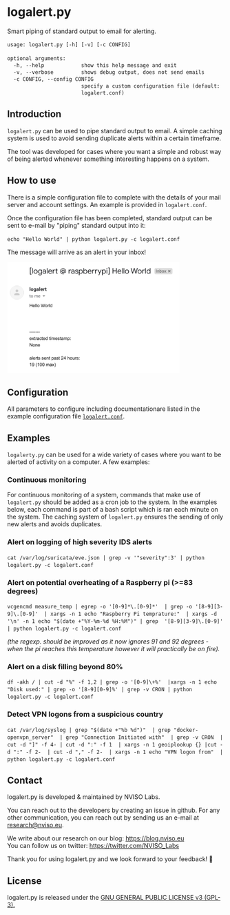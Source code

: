 # logalert.py

Smart piping of standard output to email for alerting.

```
usage: logalert.py [-h] [-v] [-c CONFIG]

optional arguments:
  -h, --help            show this help message and exit
  -v, --verbose         shows debug output, does not send emails
  -c CONFIG, --config CONFIG
                        specify a custom configuration file (default:
                        logalert.conf)
```
## Introduction
``logalert.py`` can be used to pipe standard output to email.
A simple caching system is used to avoid sending duplicate
alerts within a certain timeframe.

The tool was developed for cases where you want a simple and 
robust way of being alerted whenever something interesting
happens on a system.

## How to use

There is a simple configuration file to complete with the details
of your mail server and account settings. An example is provided
in ``logalert.conf``.

Once the configuration file has been completed, standard output
can be sent to e-mail by "piping" standard output into it:

``echo "Hello World" | python logalert.py -c logalert.conf``

The message will arrive as an alert in your inbox!

<img src="screenshots/Hello_World.png" width="400">


## Configuration

All parameters to configure including documentationare listed
in the example configuration file [``logalert.conf``](logalert.conf).  


## Examples

``logalerty.py`` can be used for a wide variety of cases where you
want to be alerted of activity on a computer. A few examples:

### Continuous monitoring
For continuous monitoring of a system, commands that make 
use of ``logalert.py`` should be added as a cron job to the system.
In the examples below, each command is part of a bash script which is
ran each minute on the system. The caching system of ``logalert.py``
ensures the sending of only new alerts and avoids duplicates.

### Alert on logging of high severity IDS alerts
``cat /var/log/suricata/eve.json | grep -v '"severity":3' | python logalert.py -c logalert.conf``

### Alert on potential overheating of a Raspberry pi (>=83 degrees)
``vcgencmd measure_temp | egrep -o '[0-9]*\.[0-9]*' 
| grep -o '[8-9][3-9]\.[0-9]' 
| xargs -n 1 echo "Raspberry Pi temprature:" 
| xargs -d '\n' -n 1 echo "$(date +"%Y-%m-%d %H:%M")"
| grep  '[8-9][3-9]\.[0-9]' 
| python logalert.py -c logalert.conf``

<em>(the regexp. should be improved as it now ignores 91 and 92 degrees - when the pi
reaches this temperature however it will practically be on fire).</em>

### Alert on a disk filling beyond 80%
``df -akh / | cut -d "%" -f 1,2 | grep -o '[0-9]\+%' 
|xargs -n 1 echo "Disk used:" | grep -o '[8-9][0-9]%'
| grep -v CRON | python logalert.py -c logalert.conf``

### Detect VPN logons from a suspicious country
``cat /var/log/syslog | grep "$(date +"%b %d")" 
| grep "docker-openvpn_server" 
| grep "Connection Initiated with" 
| grep -v CRON 
| cut -d "]" -f 4- | cut -d ":" -f 1 
| xargs -n 1 geoiplookup {} |cut -d ":" -f 2- 
| cut -d "," -f 2-  | xargs -n 1 echo "VPN logon from" 
| python logalert.py -c logalert.conf
``

## Contact
logalert.py is developed & maintained by NVISO Labs.

You can reach out to the developers by creating an issue in github.
For any other communication, you can reach out by sending us an e-mail 
at [research@nviso.eu](mailto:research@nviso.eu).

We write about our research on our blog: https://blog.nviso.eu  
You can follow us on twitter: https://twitter.com/NVISO_Labs

Thank you for using logalert.py and we look forward to your feedback! 🐀

## License
logalert.py is released under the [GNU GENERAL PUBLIC LICENSE v3 (GPL-3).](https://tldrlegal.com/license/gnu-general-public-license-v3-(gpl-3))
